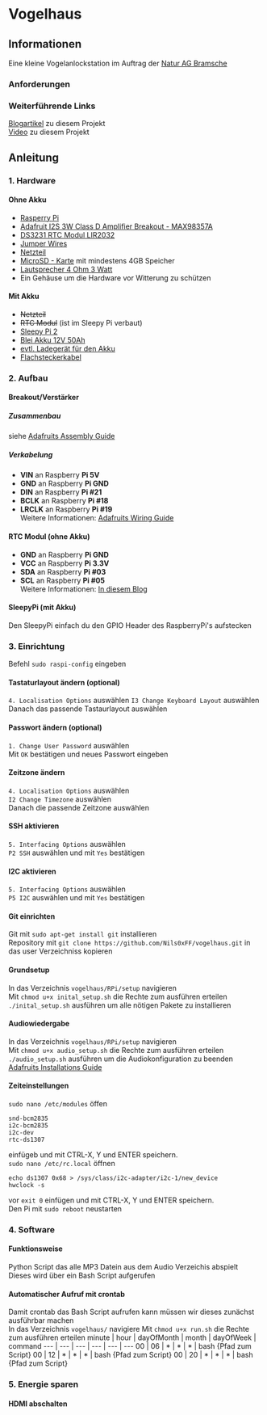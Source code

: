 # Vogelhaus
## Informationen
Eine kleine Vogelanlockstation im Auftrag der [Natur AG Bramsche](https://naturagbramsche.blog/)
### Anforderungen
### Weiterführende Links
[Blogartikel](#) zu diesem Projekt  
[Video](#) zu diesem Projekt
## Anleitung
### 1. Hardware
#### Ohne Akku
- [Rasperry Pi]()
- [Adafruit I2S 3W Class D Amplifier Breakout - MAX98357A](https://www.adafruit.com/product/3006)
- [DS3231 RTC Modul LIR2032]()
- [Jumper Wires]()
- [Netzteil]()
- [MicroSD - Karte]() mit mindestens 4GB Speicher
- [Lautsprecher 4 Ohm 3 Watt]()
- Ein Gehäuse um die Hardware vor Witterung zu schützen
#### Mit Akku
- ~~Netzteil~~
- ~~RTC Modul~~ (ist im Sleepy Pi verbaut)
- [Sleepy Pi 2]()
- [Blei Akku 12V 50Ah]()
- [evtl. Ladegerät für den Akku]()
- [Flachsteckerkabel]()
### 2. Aufbau
#### Breakout/Verstärker
##### Zusammenbau
siehe [Adafruits Assembly Guide](https://learn.adafruit.com/adafruit-max98357-i2s-class-d-mono-amp/assembly)
##### Verkabelung
- **VIN** an Raspberry **Pi 5V**
- **GND** an Raspberry **Pi GND**
- **DIN** an Raspberry **Pi #21**
- **BCLK** an Raspberry **Pi #18**
- **LRCLK** an Raspberry **Pi #19**  
Weitere Informationen: [Adafruits Wiring Guide](https://learn.adafruit.com/adafruit-max98357-i2s-class-d-mono-amp/raspberry-pi-wiring)
#### RTC Modul (ohne Akku)
- **GND** an Raspberry **Pi GND**
- **VCC** an Raspberry **Pi 3.3V**
- **SDA** an Raspberry **Pi #03**  
- **SCL** an Raspberry **Pi #05**   
Weitere Informationen: [In diesem Blog](https://www.raspberrypi-spy.co.uk/2015/05/adding-a-ds3231-real-time-clock-to-the-raspberry-pi/)
#### SleepyPi (mit Akku)  
Den SleepyPi einfach du den GPIO Header des RaspberryPi's aufstecken
### 3. Einrichtung
Befehl `sudo raspi-config` eingeben  
#### Tastaturlayout ändern (optional)
`4. Localisation Options` auswählen
`I3 Change Keyboard Layout` auswählen
Danach das passende Tastaurlayout auswählen
#### Passwort ändern (optional)
`1. Change User Password` auswählen  
Mit `OK` bestätigen und neues Passwort eingeben
#### Zeitzone ändern
`4. Localisation Options` auswählen  
`I2 Change Timezone` auswählen  
Danach die passende Zeitzone auswählen
#### SSH aktivieren
`5. Interfacing Options` auswählen  
`P2 SSH` auswählen und mit `Yes` bestätigen
#### I2C aktivieren
`5. Interfacing Options` auswählen  
`P5 I2C` auswählen und mit `Yes` bestätigen
#### Git einrichten
Git mit `sudo apt-get install git` installieren  
Repository mit `git clone https://github.com/Nils0xFF/vogelhaus.git` in das user Verzeichniss kopieren
#### Grundsetup
In das Verzeichnis `vogelhaus/RPi/setup` navigieren  
Mit `chmod u+x inital_setup.sh` die Rechte zum ausführen erteilen  
`./inital_setup.sh` ausführen um alle nötigen Pakete zu installieren
#### Audiowiedergabe
In das Verzeichnis `vogelhaus/RPi/setup` navigieren  
Mit `chmod u+x audio_setup.sh` die Rechte zum ausführen erteilen  
`./audio_setup.sh` ausführen um die Audiokonfiguration zu beenden  
[Adafruits Installations Guide](https://learn.adafruit.com/adafruit-max98357-i2s-class-d-mono-amp/raspberry-pi-usage)
#### Zeiteinstellungen
`sudo nano /etc/modules` öffen  
```
snd-bcm2835
i2c-bcm2835
i2c-dev
rtc-ds1307
```
einfügeb und mit CTRL-X, Y und ENTER speichern.  
`sudo nano /etc/rc.local` öffnen  
```
echo ds1307 0x68 > /sys/class/i2c-adapter/i2c-1/new_device
hwclock -s
```  
vor `exit 0` einfügen und mit CTRL-X, Y und ENTER speichern.  
Den Pi mit `sudo reboot` neustarten
### 4. Software
#### Funktionsweise
Python Script das alle MP3 Datein aus dem Audio Verzeichis abspielt  
Dieses wird über ein Bash Script aufgerufen
#### Automatischer Aufruf mit crontab
Damit crontab das Bash Script aufrufen kann müssen wir dieses zunächst ausführbar machen  
In das Verzeichnis `vogelhaus/` navigiere
Mit `chmod u+x run.sh` die Rechte zum ausführen erteilen
minute | hour | dayOfMonth | month | dayOfWeek | command
--- | --- | --- | --- | --- | ---
00 | 06 | * | * | * | bash {Pfad zum Script}
00 | 12 | * | * | * | bash {Pfad zum Script}
00 | 20 | * | * | * | bash {Pfad zum Script}
### 5. Energie sparen
#### HDMI abschalten


